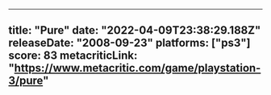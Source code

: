 
---
title: "Pure"
date: "2022-04-09T23:38:29.188Z"
releaseDate: "2008-09-23"
platforms: ["ps3"]
score: 83
metacriticLink: "https://www.metacritic.com/game/playstation-3/pure"
---
